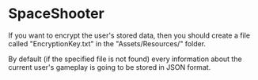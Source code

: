 # SpaceShooter

If you want to encrypt the user's stored data, then you should create a file called "EncryptionKey.txt" in the "Assets/Resources/" folder.

By default (if the specified file is not found) every information about the current user's gameplay is going to be stored in JSON format.